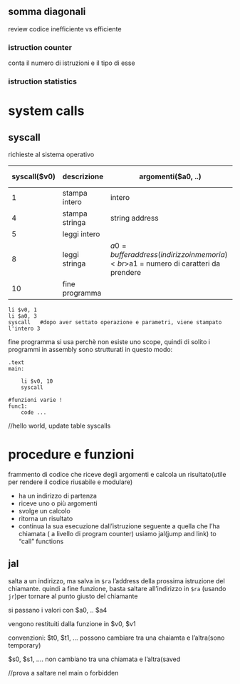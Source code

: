 ## somma diagonali
review codice inefficiente vs efficiente

### istruction counter 
conta il numero di istruzioni e il tipo di esse

### istruction statistics

# system calls
## syscall
richieste al sistema operativo

| syscall($v0) | descrizione    | argomenti($a0, ..)                                                                   | risultato($v0, …) |
| ------------ | -------------- | ------------------------------------------------------------------------------------ | ----------------- |
| 1            | stampa intero  | intero                                                                               |                   |
| 4            | stampa stringa | string address                                                                       |                   |
| 5            | leggi intero   |                                                                                      |                   |
| 8            | leggi stringa  | $a0 = buffer address (indirizzo in memoria)<br>$a1 = numero di caratteri da prendere |                   |
| 10           | fine programma |                                                                                      |                   |

```armasm
li $v0, 1
li $a0, 3
syscall   #dopo aver settato operazione e parametri, viene stampato l'intero 3
```
fine programma si usa perchè non esiste uno scope, quindi di solito i programmi in assembly sono strutturati in questo modo:
```armasm
.text
main:

	li $v0, 10
	syscall 

#funzioni varie !
func1:
	code ...
```

//hello world, update table syscalls

# procedure e funzioni
frammento di codice che riceve degli argomenti e calcola un risultato(utile per rendere il codice riusabile e modulare)
- ha un indirizzo di partenza
- riceve uno o più argomenti
- svolge un calcolo
- ritorna un risultato
- continua la sua esecuzione dall’istruzione seguente a quella che l’ha chiamata ( a livello di program counter)
usiamo jal(jump and link) to “call” functions
## jal
salta a un indirizzo, ma salva in `$ra` l’address della prossima istruzione del chiamante. quindi a fine funzione, basta saltare all’indirizzo in `$ra` (usando `jr`)per tornare al punto giusto del chiamante

si passano i valori con $a0, .. $a4

vengono restituiti dalla funzione in $v0, $v1

convenzioni:
$t0, $t1, … possono cambiare tra una chaiamta e l’altra(sono temporary)

$s0, $s1, …. non cambiano tra una chiamata  e l’altra(saved

//prova a saltare nel main o forbidden
